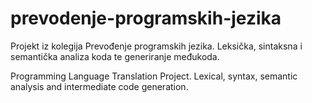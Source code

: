 # prevodenje-programskih-jezika
Projekt iz kolegija Prevođenje programskih jezika. Leksička, sintaksna i semantička analiza koda te generiranje međukoda.

Programming Language Translation Project. Lexical, syntax, semantic analysis and intermediate code generation. 
